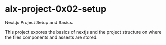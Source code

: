 # alx-project-0x02-setup

Next.js Project Setup and Basics.

This project expores the basics of nextjs and the project structure on where the files components and assests are stored.